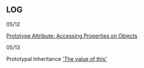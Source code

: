 ## LOG

05/12

[Prototype Attribute: Accessing Properties on Objects](https://javascriptissexy.com/javascript-prototype-in-plain-detailed-language/)

05/13

Prototypal Inheritance
['The value of this'](https://javascript.info/prototype-inheritance#the-value-of-this)